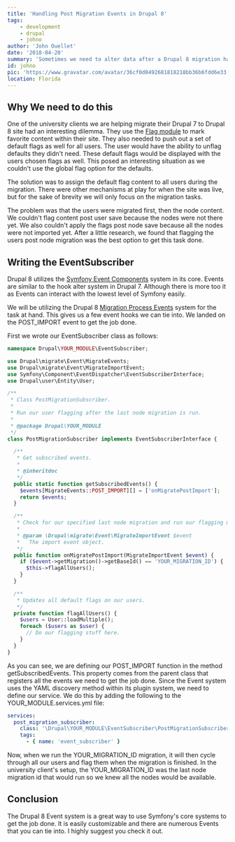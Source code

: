 ```yaml
---
title: 'Handling Post Migration Events in Drupal 8'
tags:
    - development
    - drupal
    - johno
author: 'John Ouellet'
date: '2018-04-20'
summary: 'Sometimes we need to alter data after a Drupal 8 migration has finished.  With the migration events system, you can easily accomplish this.'
id: johno
pic: 'https://www.gravatar.com/avatar/36cf0d0492681818218bb36b6fdd6e33'
location: Florida
---
```


Why We need to do this
---------------------

One of the university clients we are helping migrate their Drupal 7 to Drupal 8 site had an interesting dilemma.  They use the [Flag module](https://www.drupal.org/project/flag) to mark favorite content within their site.  They also needed to push out a set of default flags as well for all users.  The user would have the ability to unflag defaults they didn't need.  These default flags would be displayed with the users chosen flags as well.  This posed an interesting situation as we couldn't use the global flag option for the defaults.

The solution was to assign the default flag content to all users during the migration.  There were other mechanisms at play for when the site was live, but for the sake of brevity we will only focus on the migration tasks.

The problem was that the users were migrated first, then the node content.  We couldn't flag content post user save because the nodes were not there yet.   We also couldn't apply the flags post node save because all the nodes were not imported yet.  After a little research, we found that flagging the users post node migration was the best option to get this task done.


Writing the EventSubscriber
---------------------

Drupal 8 utilizes the [Symfony Event Components](http://symfony.com/doc/current/components/event_dispatcher.html) system in its core.  Events are similar to the hook alter system in Drupal 7.  Although there is more too it as Events can interact with the lowest level of Symfony easily.

We will be utilizing the Drupal 8 [Migration Process Events](https://www.drupal.org/node/2544874) system for the task at hand.  This gives us a few event hooks we can tie into.  We landed on the POST_IMPORT event to get the job done.

First we wrote our EventSubscriber class as follows:

```php
namespace Drupal\YOUR_MODULE\EventSubscriber;

use Drupal\migrate\Event\MigrateEvents;
use Drupal\migrate\Event\MigrateImportEvent;
use Symfony\Component\EventDispatcher\EventSubscriberInterface;
use Drupal\user\Entity\User;

/**
 * Class PostMigrationSubscriber.
 *
 * Run our user flagging after the last node migration is run.
 *
 * @package Drupal\YOUR_MODULE
 */
class PostMigrationSubscriber implements EventSubscriberInterface {

  /**
   * Get subscribed events.
   *
   * @inheritdoc
   */
  public static function getSubscribedEvents() {
    $events[MigrateEvents::POST_IMPORT][] = ['onMigratePostImport'];
    return $events;
  }

  /**
   * Check for our specified last node migration and run our flagging mechanisms.
   *
   * @param \Drupal\migrate\Event\MigrateImportEvent $event
   *   The import event object.
   */
  public function onMigratePostImport(MigrateImportEvent $event) {
    if ($event->getMigration()->getBaseId() == 'YOUR_MIGRATION_ID') {
      $this->flagAllUsers();
    }
  }

  /**
   * Updates all default flags on our users.
   */
  private function flagAllUsers() {
    $users = User::loadMultiple();
    foreach ($users as $user) {
      // Do our flagging stuff here.
    }
  }
}
```

As you can see, we are defining our POST_IMPORT function in the method getSubscribedEvents.  This property comes from the parent class that registers all the events we need to get the job done.  Since the Event system uses the YAML discovery method within its plugin system, we need to define our service.  We do this by adding the following to the YOUR_MODULE.services.yml file:

```yaml
services:
  post_migration_subscriber:
    class: '\Drupal\YOUR_MODULE\EventSubscriber\PostMigrationSubscriber'
    tags:
      - { name: 'event_subscriber' }
```

Now, when we run the YOUR_MIGRATION_ID migration, it will then cycle through all our users and flag them when the migration is finished.  In the university client's setup, the YOUR_MIGRATION_ID was the last node migration id that would run so we knew all the nodes would be available.

Conclusion
----------

The Drupal 8 Event system is a great way to use Symfony's core systems to get the job done.  It is easily customizable and there are numerous Events that you can tie into.  I highly suggest you check it out.
